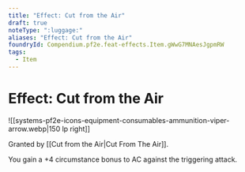 ```yaml
---
title: "Effect: Cut from the Air"
draft: true
noteType: ":luggage:"
aliases: "Effect: Cut from the Air"
foundryId: Compendium.pf2e.feat-effects.Item.gWwG7MNAesJgpmRW
tags:
  - Item
---
```


# Effect: Cut from the Air
![[systems-pf2e-icons-equipment-consumables-ammunition-viper-arrow.webp|150 lp right]]

Granted by [[Cut from the Air|Cut From The Air]].

You gain a +4 circumstance bonus to AC against the triggering attack.

